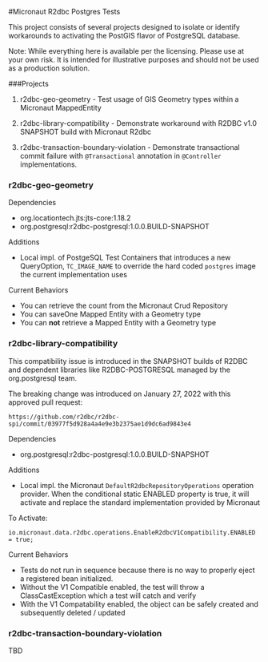 #Micronaut R2dbc Postgres Tests

This project consists of several projects designed to isolate or identify workarounds to activating the PostGIS flavor of PostgreSQL database.

Note: While everything here is available per the licensing.  Please use at your own risk.  It is intended for illustrative purposes and should not be used as a production solution.

###Projects

1. r2dbc-geo-geometry - Test usage of GIS Geometry types within a Micronaut MappedEntity 


2. r2dbc-library-compatibility - Demonstrate workaround with R2DBC v1.0 SNAPSHOT build with Micronaut R2dbc 


3. r2dbc-transaction-boundary-violation - Demonstrate transactional commit failure with `@Transactional` annotation in `@Controller` implementations. 


### r2dbc-geo-geometry

Dependencies
- org.locationtech.jts:jts-core:1.18.2
- org.postgresql:r2dbc-postgresql:1.0.0.BUILD-SNAPSHOT

Additions
- Local impl. of PostgeSQL Test Containers that introduces a new QueryOption, `TC_IMAGE_NAME` to override the hard coded `postgres` image the current implementation uses

Current Behaviors
- You can retrieve the count from the Micronaut Crud Repository
- You can saveOne Mapped Entity with a Geometry type
- You can **not** retrieve a Mapped Entity with a Geometry type

### r2dbc-library-compatibility

This compatibility issue is introduced in the SNAPSHOT builds of R2DBC and dependent libraries like R2DBC-POSTGRESQL managed by the org.postgresql team.

The breaking change was introduced on January 27, 2022 with this approved pull request:

```url
https://github.com/r2dbc/r2dbc-spi/commit/03977f5d928a4a4e9e3b2375ae1d9dc6ad9843e4
```

Dependencies
- org.postgresql:r2dbc-postgresql:1.0.0.BUILD-SNAPSHOT

Additions
- Local impl. the Micronaut `DefaultR2dbcRepositoryOperations` operation provider.  When the conditional static ENABLED property is true, it will activate and replace the standard implementation provided by Micronaut

To Activate:
```shell
io.micronaut.data.r2dbc.operations.EnableR2dbcV1Compatibility.ENABLED = true;
```

Current Behaviors
- Tests do not run in sequence because there is no way to properly eject a registered bean initialized.
- Without the V1 Compatible enabled, the test will throw a ClassCastException which a test will catch and verify
- With the V1 Compatability enabled, the object can be safely created and subsequently deleted / updated

### r2dbc-transaction-boundary-violation

TBD
